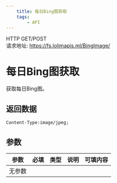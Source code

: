 ```yaml
---
    title: 每日Bing图获取
    tags:
        - API
---
```

<span class="http">HTTP GET/POST</span>  
请求地址: https://fs.lolimapis.ml/BingImage/

# 每日Bing图获取
获取每日Bing图。

## 返回数据
```
Content-Type:image/jpeg;
```

## 参数
| 参数 | 必填 | 类型 | 说明 | 可填内容 |
| --- | --- | --- | --- | --- |
| 无参数 |

<script async src="https://pagead2.googlesyndication.com/pagead/js/adsbygoogle.js?client=ca-pub-3270219743311431" crossorigin="anonymous"></script>